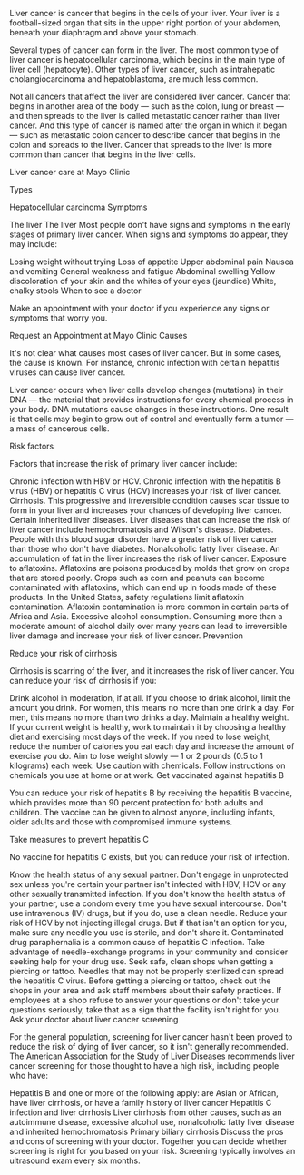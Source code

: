 Liver cancer is cancer that begins in the cells of your liver. Your liver is a football-sized organ that sits in the upper right portion of your abdomen, beneath your diaphragm and above your stomach.

Several types of cancer can form in the liver. The most common type of liver cancer is hepatocellular carcinoma, which begins in the main type of liver cell (hepatocyte). Other types of liver cancer, such as intrahepatic cholangiocarcinoma and hepatoblastoma, are much less common.

Not all cancers that affect the liver are considered liver cancer. Cancer that begins in another area of the body — such as the colon, lung or breast — and then spreads to the liver is called metastatic cancer rather than liver cancer. And this type of cancer is named after the organ in which it began — such as metastatic colon cancer to describe cancer that begins in the colon and spreads to the liver. Cancer that spreads to the liver is more common than cancer that begins in the liver cells.

Liver cancer care at Mayo Clinic

Types

Hepatocellular carcinoma
Symptoms

The liver
The liver
Most people don't have signs and symptoms in the early stages of primary liver cancer. When signs and symptoms do appear, they may include:

Losing weight without trying
Loss of appetite
Upper abdominal pain
Nausea and vomiting
General weakness and fatigue
Abdominal swelling
Yellow discoloration of your skin and the whites of your eyes (jaundice)
White, chalky stools
When to see a doctor

Make an appointment with your doctor if you experience any signs or symptoms that worry you.

Request an Appointment at Mayo Clinic
Causes

It's not clear what causes most cases of liver cancer. But in some cases, the cause is known. For instance, chronic infection with certain hepatitis viruses can cause liver cancer.

Liver cancer occurs when liver cells develop changes (mutations) in their DNA — the material that provides instructions for every chemical process in your body. DNA mutations cause changes in these instructions. One result is that cells may begin to grow out of control and eventually form a tumor — a mass of cancerous cells.

Risk factors

Factors that increase the risk of primary liver cancer include:

Chronic infection with HBV or HCV. Chronic infection with the hepatitis B virus (HBV) or hepatitis C virus (HCV) increases your risk of liver cancer.
Cirrhosis. This progressive and irreversible condition causes scar tissue to form in your liver and increases your chances of developing liver cancer.
Certain inherited liver diseases. Liver diseases that can increase the risk of liver cancer include hemochromatosis and Wilson's disease.
Diabetes. People with this blood sugar disorder have a greater risk of liver cancer than those who don't have diabetes.
Nonalcoholic fatty liver disease. An accumulation of fat in the liver increases the risk of liver cancer.
Exposure to aflatoxins. Aflatoxins are poisons produced by molds that grow on crops that are stored poorly. Crops such as corn and peanuts can become contaminated with aflatoxins, which can end up in foods made of these products. In the United States, safety regulations limit aflatoxin contamination. Aflatoxin contamination is more common in certain parts of Africa and Asia.
Excessive alcohol consumption. Consuming more than a moderate amount of alcohol daily over many years can lead to irreversible liver damage and increase your risk of liver cancer.
Prevention

Reduce your risk of cirrhosis

Cirrhosis is scarring of the liver, and it increases the risk of liver cancer. You can reduce your risk of cirrhosis if you:

Drink alcohol in moderation, if at all. If you choose to drink alcohol, limit the amount you drink. For women, this means no more than one drink a day. For men, this means no more than two drinks a day.
Maintain a healthy weight. If your current weight is healthy, work to maintain it by choosing a healthy diet and exercising most days of the week. If you need to lose weight, reduce the number of calories you eat each day and increase the amount of exercise you do. Aim to lose weight slowly — 1 or 2 pounds (0.5 to 1 kilograms) each week.
Use caution with chemicals. Follow instructions on chemicals you use at home or at work.
Get vaccinated against hepatitis B

You can reduce your risk of hepatitis B by receiving the hepatitis B vaccine, which provides more than 90 percent protection for both adults and children. The vaccine can be given to almost anyone, including infants, older adults and those with compromised immune systems.

Take measures to prevent hepatitis C

No vaccine for hepatitis C exists, but you can reduce your risk of infection.

Know the health status of any sexual partner. Don't engage in unprotected sex unless you're certain your partner isn't infected with HBV, HCV or any other sexually transmitted infection. If you don't know the health status of your partner, use a condom every time you have sexual intercourse.
Don't use intravenous (IV) drugs, but if you do, use a clean needle. Reduce your risk of HCV by not injecting illegal drugs. But if that isn't an option for you, make sure any needle you use is sterile, and don't share it. Contaminated drug paraphernalia is a common cause of hepatitis C infection. Take advantage of needle-exchange programs in your community and consider seeking help for your drug use.
Seek safe, clean shops when getting a piercing or tattoo. Needles that may not be properly sterilized can spread the hepatitis C virus. Before getting a piercing or tattoo, check out the shops in your area and ask staff members about their safety practices. If employees at a shop refuse to answer your questions or don't take your questions seriously, take that as a sign that the facility isn't right for you.
Ask your doctor about liver cancer screening

For the general population, screening for liver cancer hasn't been proved to reduce the risk of dying of liver cancer, so it isn't generally recommended. The American Association for the Study of Liver Diseases recommends liver cancer screening for those thought to have a high risk, including people who have:

Hepatitis B and one or more of the following apply: are Asian or African, have liver cirrhosis, or have a family history of liver cancer
Hepatitis C infection and liver cirrhosis
Liver cirrhosis from other causes, such as an autoimmune disease, excessive alcohol use, nonalcoholic fatty liver disease and inherited hemochromatosis
Primary biliary cirrhosis
Discuss the pros and cons of screening with your doctor. Together you can decide whether screening is right for you based on your risk. Screening typically involves an ultrasound exam every six months.